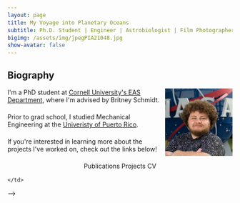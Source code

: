 ```yaml
---
layout: page
title: My Voyage into Planetary Oceans
subtitle: Ph.D. Student | Engineer | Astrobiologist | Film Photographer
bigimg: /assets/img/jpegPIA21048.jpg
show-avatar: false
---
```


<head>
<style>
@media only screen and (max-width: 580px)  {
  .full {
    display:block;
    width:100%;
    border: 5px solid white;
  }
}
table {
  border-collapse: collapse;
  border: 5px solid white;
}
th, td {
  border-collapse: collapse;
  border: 5px solid white;
  /* border: none; */
}
h3 {
  text-rendering: optimizeLegibility;
  Margin-bottom: 21px;
}
p {
  text-rendering: optimizeLegibility;
  Margin-bottom: 21px;
}

</style>
</head>
<!-- font-size: 13px;-->

## Biography
<img style="float: right;" src="/assets/img/JorgeCoppin3.jpg" width="30%">

I'm a PhD student at [Cornell University's EAS Department](https://www.eas.cornell.edu/eas), where I'm advised by Britney Schmidt.

Prior to grad school, I studied Mechanical Engineering at the [Univeristy of Puerto Rico](https://www.uprm.edu/portada/).

<!-- I'm currently in my senior year working toward a Robotics Engineering degree at Olin College of Engineering, a small undergraduate-only school in Needham, MA. At Olin, I do research with the [Olin Robotics Lab](https://olinrobotics.github.io/) and currently lead the [Ground Vehicle Research group](https://github.com/olinrobotics/gravl/wiki), doing work with autonomous vehicles in unstructured environments. After Olin, I hope to continue working on research projects that leverage machine learning to solve navigation & perception problems on board mobile exploration robots. -->

If you're interested in learning more about the projects I've worked on, check out the links below!

<center>
  <a href="/publications" class="button buttonblack-fixed" style="text-decoration: none">
      Publications
  </a>
  <a href="/projects" class="button buttonblack-fixed" style="text-decoration: none">
      Projects
  </a>
  <a href="/cv" class="button buttonblack-fixed" style="text-decoration: none" target="_blank" rel="noopener noreferrer">
      CV
  </a>
</center>

    </td>
  </tr>
</table>

</body> -->
